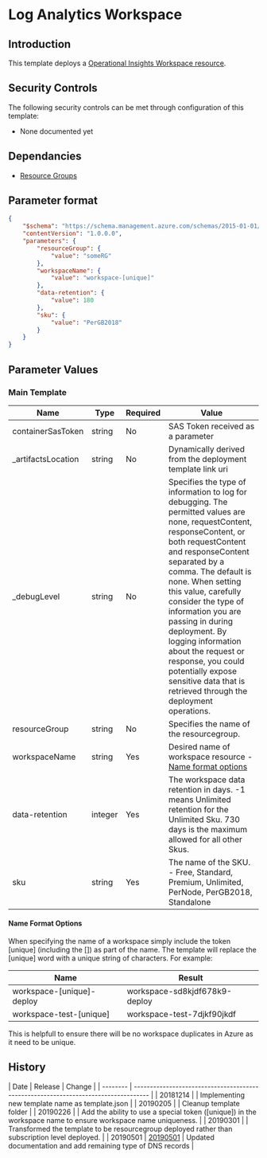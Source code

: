 # Log Analytics Workspace

## Introduction

This template deploys a [Operational Insights Workspace resource](https://docs.microsoft.com/en-us/azure/templates/microsoft.operationalinsights/2015-11-01-preview/workspaces).

## Security Controls

The following security controls can be met through configuration of this template:

* None documented yet

## Dependancies

* [Resource Groups](https://github.com/canada-ca/accelerators_accelerateurs-azure/blob/master/Templates/arm/resourcegroups/latest/readme.md)

## Parameter format

```json
{
    "$schema": "https://schema.management.azure.com/schemas/2015-01-01/deploymentParameters.json#",
    "contentVersion": "1.0.0.0",
    "parameters": {
        "resourceGroup": {
            "value": "someRG"
        },
        "workspaceName": {
            "value": "workspace-[unique]"
        },
        "data-retention": {
            "value": 180
        },
        "sku": {
            "value": "PerGB2018"
        }
    }
}
```

## Parameter Values

### Main Template

| Name               | Type    | Required | Value                                                                                                                                                                                                                                                                                                                                                                                                                                                                          |
| ------------------ | ------- | -------- | ------------------------------------------------------------------------------------------------------------------------------------------------------------------------------------------------------------------------------------------------------------------------------------------------------------------------------------------------------------------------------------------------------------------------------------------------------------------------------ |
| containerSasToken  | string  | No       | SAS Token received as a parameter                                                                                                                                                                                                                                                                                                                                                                                                                                              |
| _artifactsLocation | string  | No       | Dynamically derived from the deployment template link uri                                                                                                                                                                                                                                                                                                                                                                                                                      |
| _debugLevel        | string  | No       | Specifies the type of information to log for debugging. The permitted values are none, requestContent, responseContent, or both requestContent and responseContent separated by a comma. The default is none. When setting this value, carefully consider the type of information you are passing in during deployment. By logging information about the request or response, you could potentially expose sensitive data that is retrieved through the deployment operations. |
| resourceGroup      | string  | No       | Specifies the name of the resourcegroup.                                                                                                                                                                                                                                                                                                                                                                                                                                       |
| workspaceName      | string  | Yes      | Desired name of workspace resource - [Name format options](#name-format-options)                                                                                                                                                                                                                                                                                                                                                                                               |
| data-retention     | integer | Yes      | The workspace data retention in days. -1 means Unlimited retention for the Unlimited Sku. 730 days is the maximum allowed for all other Skus.                                                                                                                                                                                                                                                                                                                                  |
| sku                | string  | Yes      | The name of the SKU. - Free, Standard, Premium, Unlimited, PerNode, PerGB2018, Standalone                                                                                                                                                                                                                                                                                                                                                                                      |

#### Name Format Options

When specifying the name of a workspace simply include the token [unique] (including the []) as part of the name. The template will replace the [unique] word with a unique string of characters. For example:

| Name                      | Result                        |
| ------------------------- | ----------------------------- |
| workspace-[unique]-deploy | workspace-sd8kjdf678k9-deploy |
| workspace-test-[unique]   | workspace-test-7djkf90jkdf    |

This is helpfull to ensure there will be no workspace duplicates in Azure as it need to be unique.

## History

| Date     | Release                                                                             | Change                                                                                                       |
| -------- | ----------------------------------------------------------------------------------- |
| 20181214 |                                                                                     | Implementing new template name as template.json                                                              |
| 20190205 |                                                                                     | Cleanup template folder                                                                                      |
| 20190226 |                                                                                     | Add the ability to use a special token ([unique]) in the workspace name to ensure workspace name uniqueness. |
| 20190301 |                                                                                     | Transformed the template to be resourcegroup deployed rather than subscription level deployed.               |
| 20190501 | [20190501](https://github.com/canada-ca-azure-templates/loganalytics/tree/20190501) | Updated documentation and add remaining type of DNS records                                                  |
